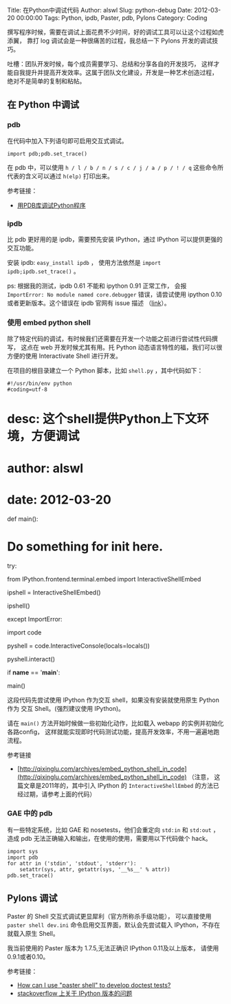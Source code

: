 Title: 在Python中调试代码
Author: alswl
Slug: python-debug
Date: 2012-03-20 00:00:00
Tags: Python, ipdb, Paster, pdb, Pylons
Category: Coding

撰写程序时候，需要在调试上面花费不少时间，好的调试工具可以让这个过程如虎添翼， 靠打 log 调试会是一种很痛苦的过程，我总结一下 Pylons
开发的调试技巧。

吐槽：团队开发时候，每个成员需要学习、总结和分享各自的开发技巧， 这样才能自我提升并提高开发效率。这属于团队文化建设，开发是一种艺术创造过程，
绝对不是简单的复制和粘帖。

## 在 Python 中调试

### pdb

在代码中加入下列语句即可启用交互式调试。

    
    import pdb;pdb.set_trace()

在 pdb 中，可以使用 `h / l / b / n / s / c / j / a / p / ! / q` 这些命令所代表的含义可以通过
`h(elp)` 打印出来。

参考链接：

  * [用PDB库调试Python程序](http://magustest.com/blog/python/use-pdb-debug-python/comment-page-1)

### ipdb

比 pdb 更好用的是 ipdb，需要预先安装 IPython，通过 IPython 可以提供更强的交互功能。

安装 ipdb: `easy_install ipdb` ， 使用方法依然是 `import ipdb;ipdb.set_trace()` 。

ps: 根据我的测试，ipdb 0.61 不能和 ipython 0.91 正常工作， 会报 `ImportError: No module named
core.debugger` 错误，请尝试使用 ipython 0.10 或者更新版本。这个错误在 ipdb 官网有 issue 描述
（[link](https://github.com/gotcha/ipdb/issues/9)）。

### 使用 embed python shell

除了特定代码的调试，有时候我们还需要在开发一个功能之前进行尝试性代码撰写， 这点在 web 开发时候尤其有用。托 Python
动态语言特性的福，我们可以很方便的使用 Interactivate Shell 进行开发。

在项目的根目录建立一个 Python 脚本，比如 `shell.py` ，其中代码如下：

    
    #!/usr/bin/env python
    #coding=utf-8

# desc: 这个shell提供Python上下文环境，方便调试

# author: alswl

# date: 2012-03-20

def main():

# Do something for init here.

try:

from IPython.frontend.terminal.embed import InteractiveShellEmbed

ipshell = InteractiveShellEmbed()

ipshell()

except ImportError:

import code

pyshell = code.InteractiveConsole(locals=locals())

pyshell.interact()

if __name__ == '__main__':

main()

这段代码先尝试使用 IPython 作为交互 shell，如果没有安装就使用原生 Python 作为 交互 Shell。(强烈建议使用 IPython)。

请在 `main()` 方法开始时候做一些初始化动作，比如载入 webapp 的实例并初始化各路config，
这样就能实现即时代码测试功能，提高开发效率，不用一遍遍地跑流程。

参考链接

  * [http://qixinglu.com/archives/embed_python_shell_in_code](http://qixinglu.com/archives/embed_python_shell_in_code) （注意， 这篇文章是2011年的，其中引入 IPython 的 `InteractiveShellEmbed` 的方法已经过期，请参考上面的代码）

### GAE 中的 pdb

有一些特定系统，比如 GAE 和 nosetests，他们会重定向 `std:in` 和 `std:out` ， 造成 pdb
无法正确输入和输出，在使用的使用，需要用以下代码做个 hack。

    
    import sys
    import pdb
    for attr in ('stdin', 'stdout', 'stderr'):
        setattr(sys, attr, getattr(sys, '__%s__' % attr))
    pdb.set_trace()

## Pylons 调试

Paster 的 Shell 交互式调试更显犀利（官方所称杀手级功能）， 可以直接使用 `paster shell dev.ini`
命令启用交互界面，默认会先尝试载入 IPython，不存在就载入原生 Shell。

我当前使用的 Paster 版本为 1.7.5,无法正确识 IPython 0.11及以上版本， 请使用0.9.1或者0.10。

参考链接：

  * [How can I use "paster shell" to develop doctest tests?](http://wiki.pylonshq.com/pages/viewpage.action?pageId=9011323)
  * [stackoverflow 上关于 IPython 版本的问题](http://stackoverflow.com/questions/7389388/pylons-paster-shell-does-not-run-in-ipython)

